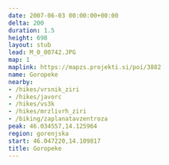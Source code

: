 ```yaml
---
date: 2007-06-03 00:00:00+00:00
delta: 200
duration: 1.5
height: 698
layout: stub
lead: M_0_00742.JPG
map: 1
maplink: https://mapzs.projekti.si/poi/3882
name: Goropeke
nearby:
- /hikes/vrsnik_ziri
- /hikes/javorc
- /hikes/vs3k
- /hikes/mrzlivrh_ziri
- /biking/zaplanatavzentroza
peak: 46.034557,14.125964
region: gorenjska
start: 46.047220,14.109817
title: Goropeke
---
```

